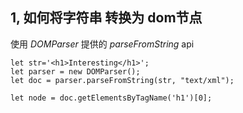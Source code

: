 ## 1, 如何将字符串 转换为 dom节点
使用 *DOMParser* 提供的 *parseFromString* api
```
let str='<h1>Interesting</h1>';
let parser = new DOMParser();
let doc = parser.parseFromString(str, "text/xml");

let node = doc.getElementsByTagName('h1')[0];

```